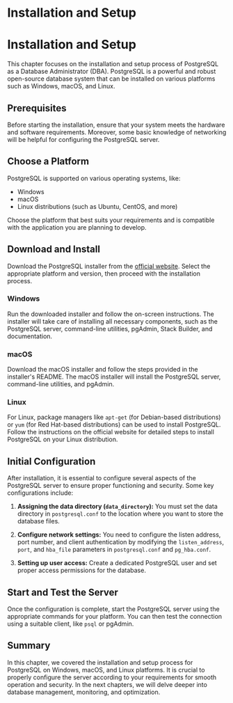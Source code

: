 # Installation and Setup

# Installation and Setup

This chapter focuses on the installation and setup process of PostgreSQL as a Database Administrator (DBA). PostgreSQL is a powerful and robust open-source database system that can be installed on various platforms such as Windows, macOS, and Linux.

## Prerequisites

Before starting the installation, ensure that your system meets the hardware and software requirements. Moreover, some basic knowledge of networking will be helpful for configuring the PostgreSQL server.

## Choose a Platform

PostgreSQL is supported on various operating systems, like:

- Windows
- macOS
- Linux distributions (such as Ubuntu, CentOS, and more)

Choose the platform that best suits your requirements and is compatible with the application you are planning to develop.

## Download and Install

Download the PostgreSQL installer from the [official website](https://www.postgresql.org/download/). Select the appropriate platform and version, then proceed with the installation process.

### Windows

Run the downloaded installer and follow the on-screen instructions. The installer will take care of installing all necessary components, such as the PostgreSQL server, command-line utilities, pgAdmin, Stack Builder, and documentation.

### macOS

Download the macOS installer and follow the steps provided in the installer's README. The macOS installer will install the PostgreSQL server, command-line utilities, and pgAdmin.

### Linux

For Linux, package managers like `apt-get` (for Debian-based distributions) or `yum` (for Red Hat-based distributions) can be used to install PostgreSQL. Follow the instructions on the official website for detailed steps to install PostgreSQL on your Linux distribution.

## Initial Configuration

After installation, it is essential to configure several aspects of the PostgreSQL server to ensure proper functioning and security. Some key configurations include:

1. **Assigning the data directory (`data_directory`):** You must set the data directory in `postgresql.conf` to the location where you want to store the database files.

2. **Configure network settings:** You need to configure the listen address, port number, and client authentication by modifying the `listen_address`, `port`, and `hba_file` parameters in `postgresql.conf` and `pg_hba.conf`.

3. **Setting up user access:** Create a dedicated PostgreSQL user and set proper access permissions for the database.

## Start and Test the Server

Once the configuration is complete, start the PostgreSQL server using the appropriate commands for your platform. You can then test the connection using a suitable client, like `psql` or pgAdmin.

## Summary

In this chapter, we covered the installation and setup process for PostgreSQL on Windows, macOS, and Linux platforms. It is crucial to properly configure the server according to your requirements for smooth operation and security. In the next chapters, we will delve deeper into database management, monitoring, and optimization.